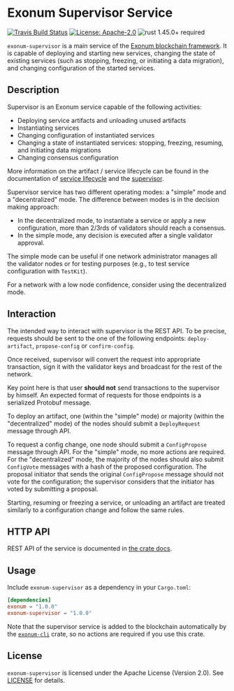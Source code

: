 # Exonum Supervisor Service

[![Travis Build Status](https://img.shields.io/travis/exonum/exonum/master.svg?label=Linux%20Build)](https://travis-ci.com/exonum/exonum)
[![License: Apache-2.0](https://img.shields.io/github/license/exonum/exonum.svg)](https://github.com/exonum/exonum/blob/master/LICENSE)
![rust 1.45.0+ required](https://img.shields.io/badge/rust-1.45.0+-blue.svg?label=Required%20Rust)

`exonum-supervisor` is a main service of the [Exonum blockchain framework](https://exonum.com/).
It is capable of deploying and starting new services,
changing the state of existing services (such as stopping, freezing,
or initiating a data migration), and changing configuration
of the started services.

## Description

Supervisor is an Exonum service capable of the following activities:

- Deploying service artifacts and unloading unused artifacts
- Instantiating services
- Changing configuration of instantiated services
- Changing a state of instantiated services: stopping, freezing, resuming,
  and initiating data migrations
- Changing consensus configuration

More information on the artifact / service lifecycle can be found in the
documentation of [service lifecycle][docs:lifecycle] and the [supervisor][docs:supervisor].

Supervisor service has two different operating modes: a "simple" mode and a
"decentralized" mode. The difference between modes is in the decision making approach:

- In the decentralized mode, to instantiate a service or apply a new
  configuration, more than 2/3rds of validators should reach a consensus.
- In the simple mode, any decision is executed after a single validator
  approval.

The simple mode can be useful if one network administrator manages all the
validator nodes or for testing purposes (e.g., to test service configuration
with `TestKit`).

For a network with a low node confidence, consider using the decentralized
mode.

## Interaction

The intended way to interact with supervisor is the REST API. To be precise,
requests should be sent to the one of the following endpoints:
`deploy-artifact`, `propose-config` or `confirm-config`.

Once received, supervisor will convert the request into appropriate
transaction, sign it with the validator keys and broadcast for the
rest of the network.

Key point here is that user **should not** send transactions to the supervisor
by himself. An expected format of requests for those endpoints is a serialized
Protobuf message.

To deploy an artifact, one (within the "simple" mode) or majority (within the
"decentralized" mode) of the nodes should submit a `DeployRequest` message
through API.

To request a config change, one node should submit a `ConfigPropose` message
through API.
For the "simple" mode, no more actions are required. For the "decentralized"
mode, the majority of the nodes should also submit `ConfigVote` messages
with a hash of the proposed configuration.
The proposal initiator that sends the original `ConfigPropose` message
should not vote for the configuration; the supervisor considers that the initiator
has voted by submitting a proposal.

Starting, resuming or freezing a service, or unloading an artifact
are treated similarly to a configuration change and follow the same rules.

## HTTP API

REST API of the service is documented in [the crate docs](https://docs.rs/exonum-supervisor).

## Usage

Include `exonum-supervisor` as a dependency in your `Cargo.toml`:

```toml
[dependencies]
exonum = "1.0.0"
exonum-supervisor = "1.0.0"
```

Note that the supervisor service is added to the blockchain automatically
by the [`exonum-cli`] crate, so no actions are required if you use this crate.

## License

`exonum-supervisor` is licensed under the Apache License (Version 2.0).
See [LICENSE](LICENSE) for details.

[docs:supervisor]: https://exonum.com/doc/version/latest/advanced/supervisor/
[docs:lifecycle]: https://exonum.com/doc/version/latest/architecture/service-lifecycle/
[`exonum-cli`]: https://crates.io/crates/exonum-cli
